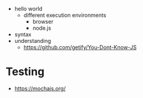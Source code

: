 - hello world
  - different execution environments
    - browser
    - node.js
- syntax
- understanding
  - https://github.com/getify/You-Dont-Know-JS

# Testing

- https://mochajs.org/
